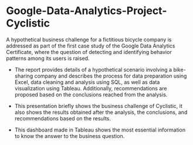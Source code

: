 # Google-Data-Analytics-Project-Cyclistic
A hypothetical business challenge for a fictitious bicycle company is addressed as part of the first case study of the Google Data Analytics Certificate, where the question of detecting and identifying behavior patterns among its users is raised.

- The report provides details of a hypothetical scenario involving a bike-sharing company and describes the process for data preparation using Excel, data cleaning and analysis using SQL, as well as data visualization using Tableau. Additionally, recommendations are proposed based on the conclusions reached from the analysis.

- This presentation briefly shows the business challenge of Cyclistic, it also shows the results obtained after the analysis, the conclusions, and recommendations based on the results.

- This dashboard made in Tableau shows the most essential information to know the answer to the business question.

